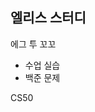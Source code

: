 ## 엘리스 스터디
<p href="https://www.notion.so/elice/4-cf78a860eed146d5ad93007aa4523d23">에그 투 꼬꼬</p>
<ul>
  <li> 수업 실습</li>
  <li> 백준 문제</li>
</ul>

<p>CS50</p>
